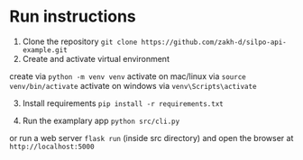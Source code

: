 # Run instructions

1. Clone the repository
```git clone https://github.com/zakh-d/silpo-api-example.git```
2. Create and activate virtual environment

create via ```python -m venv venv```
activate on mac/linux via ```source venv/bin/activate```
activate on windows via ```venv\Scripts\activate```

3. Install requirements
```pip install -r requirements.txt```

4. Run the examplary app
```python src/cli.py```

or run a web server ```flask run``` (inside src directory) and open the browser at ```http://localhost:5000``` 
